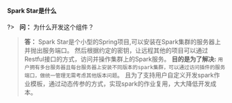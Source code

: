 #### Spark Star是什么

?> &nbsp; **问：** 为什么开发这个组件？

> **答：**
> Spark Star是个小型的Spring项目,可以安装在Spark集群的服务器上并抛出服务端口。
> 然后根据约定的密钥，让远程其他的项目可以通过Restful接口的方式，访问并操作集群上的Spark服务。
> **目的是为了解决:** `用户拥有多台服务器且每台服务器上安装不同版本的spark集群，可以通过访问插件的服务端口，做统一管理无需考虑其他版本问题`。
> 且为了支持用户自定义开发spark作业模板，通过动态传参的方式，实现spark的作业复用，大大降低开发成本。
